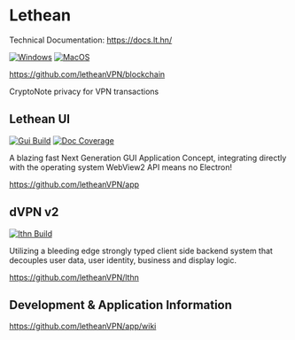 

# Lethean

Technical Documentation: https://docs.lt.hn/

[![Windows](https://github.com/letheanVPN/lethean/actions/workflows/windows.yml/badge.svg)](https://github.com/letheanVPN/lethean/actions/workflows/windows.yml)
[![MacOS](https://github.com/letheanVPN/lethean/actions/workflows/macos.yml/badge.svg)](https://github.com/letheanVPN/lethean/actions/workflows/macos.yml)

https://github.com/letheanVPN/blockchain

CryptoNote privacy for VPN transactions

## Lethean UI

[![Gui Build](https://github.com/letheanVPN/app/actions/workflows/angular-build.yml/badge.svg)](https://github.com/letheanVPN/app/actions/workflows/angular-build.yml)
[![Doc Coverage](https://letheanvpn.github.io/app/images/coverage-badge-documentation.svg "Doc Coverage")](https://letheanvpn.github.io/app)

A blazing fast Next Generation GUI Application Concept, integrating directly with the operating system WebView2 API
means no Electron!

https://github.com/letheanVPN/app

## dVPN v2

[![lthn Build](https://github.com/letheanVPN/lthn/actions/workflows/deno.yml/badge.svg)](https://github.com/letheanVPN/lthn/actions/workflows/deno.yml)



Utilizing a bleeding edge strongly typed client side backend system that decouples user data, user identity, business
and display logic.

https://github.com/letheanVPN/lthn


## Development & Application Information

https://github.com/letheanVPN/app/wiki


